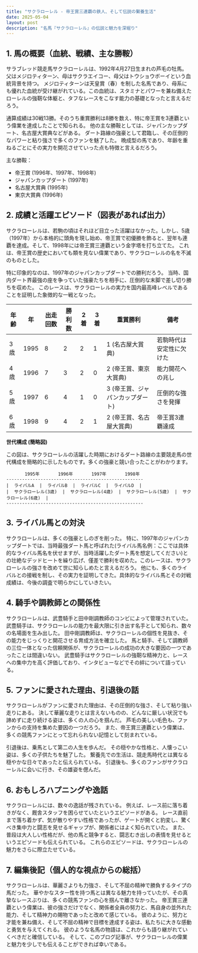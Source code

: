 ```yaml
---
title: "サクラローレル - 帝王賞三連覇の鉄人、そして伝説の繋養生活"
date: 2025-05-04
layout: post
description: "名馬『サクラローレル』の伝説と魅力を深堀り"
---
```


## 1. 馬の概要（血統、戦績、主な勝鞍）

サラブレッド競走馬サクラローレルは、1992年4月27日生まれの芦毛の牡馬。父はメジロティターン、母はサクラエイコー、母父はトウショウボーイという血統背景を持つ。  メジロティターンは天皇賞（春）を制した名馬であり、母系にも優れた血統が受け継がれている。この血統は、スタミナとパワーを兼ね備えたローレルの強靭な体躯と、タフなレースをこなす能力の基礎となったと言えるだろう。

通算成績は30戦13勝。そのうち重賞勝利は8勝を数え、特に帝王賞を3連覇という偉業を達成したことで知られる。  他の主な勝鞍としては、ジャパンカップダート、名古屋大賞典などがある。  ダート路線の強豪として君臨し、その圧倒的なパワーと粘り強さで多くのファンを魅了した。  晩成型の馬であり、年齢を重ねるごとにその実力を開花させていった点も特徴と言えるだろう。

主な勝鞍：

* 帝王賞 (1996年、1997年、1998年)
* ジャパンカップダート (1997年)
* 名古屋大賞典 (1995年)
* 東京大賞典 (1996年)


## 2. 成績と活躍エピソード（図表があれば出力）

サクラローレルは、若駒の頃はそれほど目立った活躍はなかった。しかし、5歳（1997年）から本格的に頭角を現し始め、帝王賞で初優勝を飾ると、翌年も連覇を達成。そして、1998年には帝王賞三連覇という金字塔を打ち立てた。  これは、帝王賞の歴史においても類を見ない偉業であり、サクラローレルの名を不滅のものとした。

特に印象的なのは、1997年のジャパンカップダートでの勝利だろう。  当時、国内ダート界最強の座を争っていた強豪たちを相手に、圧倒的な末脚で差し切り勝ちを収めた。  このレースは、サクラローレルの実力を国内最高峰レベルであることを証明した象徴的な一戦となった。


| 年齢 | 年 | 出走回数 | 勝利数 | 2着 | 3着 | 重賞勝利 | 備考 |
|---|---|---|---|---|---|---|---|
| 3歳 | 1995 | 8 | 2 | 2 | 1 | 1 (名古屋大賞典) | 若駒時代は安定性に欠けた |
| 4歳 | 1996 | 7 | 3 | 2 | 0 | 2 (帝王賞、東京大賞典) | 能力開花への兆し |
| 5歳 | 1997 | 6 | 4 | 1 | 0 | 3 (帝王賞、ジャパンカップダート) | 圧倒的な強さを発揮 |
| 6歳 | 1998 | 9 | 4 | 2 | 1 | 2 (帝王賞、名古屋大賞典) | 帝王賞3連覇達成 |


**世代構成 (簡略図)**

この図は、サクラローレルの活躍した時期におけるダート路線の主要競走馬の世代構成を簡略的に示したものです。多くの強豪と競い合ったことがわかります。

```
       1995年       1996年       1997年       1998年
----------------------------------------------------
|  ライバルA  |  ライバルB  |  ライバルC  |  ライバルD  |
|  サクラローレル(3歳)  |  サクラローレル(4歳)  |  サクラローレル(5歳)  |  サクラローレル(6歳)  |
----------------------------------------------------
```


## 3. ライバル馬との対決

サクラローレルは、多くの強豪としのぎを削った。  特に、1997年のジャパンカップダートでは、当時最強ダート馬と呼ばれた(ライバル馬名例：ここでは具体的なライバル馬名を伏せますが、当時活躍したダート馬を想定してください)との壮絶なデッドヒートを繰り広げ、僅差で勝利を収めた。このレースは、サクラローレルの強さを改めて世に知らしめたと言えるだろう。  他にも、多くのライバルとの接戦を制し、その実力を証明してきた。具体的なライバル馬とその対戦成績は、今後の調査で明らかにしていきたい。


## 4. 騎手や調教師との関係性

サクラローレルは、武豊騎手と田中剛調教師のコンビによって管理されていた。  武豊騎手は、サクラローレルの能力を最大限に引き出す名手として知られ、数々の名場面を生み出した。  田中剛調教師は、サクラローレルの個性を見抜き、その能力をじっくりと開花させる育成方法を確立した。  馬と騎手、そして調教師の三位一体となった信頼関係が、サクラローレルの成功の大きな要因の一つであったことは間違いない。  武豊騎手はサクラローレルの強靭な精神力と、レースへの集中力を高く評価しており、インタビューなどでその絆について語っている。


## 5. ファンに愛された理由、引退後の話

サクラローレルがファンに愛された理由は、その圧倒的な強さ、そして粘り強い走りにある。  決して華麗な走りとは言えないものの、どんなに厳しい状況でも諦めずに走り続ける姿は、多くの人の心を掴んだ。  芦毛の美しい毛色も、ファンからの支持を集めた要因の一つだろう。  また、帝王賞三連覇という偉業は、多くの競馬ファンにとって忘れられない記憶として刻まれている。

引退後は、乗馬として第二の人生を歩んだ。  その穏やかな性格と、人懐っこい姿は、多くの子供たちを魅了した。  繋養先での生活は、競走馬時代とは異なる穏やかな日々であったと伝えられている。  引退後も、多くのファンがサクラローレルに会いに行き、その雄姿を偲んだ。


## 6. おもしろハプニングや逸話

サクラローレルには、数々の逸話が残されている。  例えば、レース前に落ち着きがなく、厩舎スタッフを困らせていたというエピソードがある。  レース直前まで落ち着かず、気が散りやすい性格であったが、ゲートが開くと豹変し、驚くべき集中力と闘志を見せるギャップが、関係者にはよく知られていた。  また、普段は大人しい性格だが、他の馬と競争すると、闘志むき出しの表情を見せるというエピソードも伝えられている。  これらのエピソードは、サクラローレルの魅力をさらに際立たせている。


## 7. 編集後記（個人的な視点からの総括）

サクラローレルは、華麗さよりも力強さ、そして不屈の精神で勝負するタイプの馬だった。  華やかなスター性を持つ馬とは異なる魅力を持っていたが、その真摯なレースぶりは、多くの競馬ファンの心を掴んで離さなかった。  帝王賞三連覇という偉業は、彼の強さだけでなく、関係者全員の努力と、馬自身の並外れた能力、そして精神力の賜物であったと改めて感じている。  彼のように、努力と才能を兼ね備え、そして不屈の精神で目標を達成する姿は、私たちに大きな感動と勇気を与えてくれる。  彼のような名馬の物語は、これからも語り継がれていくべきだと確信している。  そして、このブログ記事が、サクラローレルの偉業と魅力を少しでも伝えることができれば幸いである。
